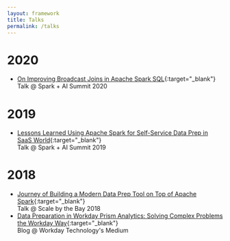 ```yaml
---
layout: framework
title: Talks
permalink: /talks
---
```


# 2020
- [On Improving Broadcast Joins in Apache Spark SQL](https://databricks.com/session_na20/on-improving-broadcast-joins-in-apache-spark-sql){:target="_blank"}  
Talk @ Spark + AI Summit 2020

# 2019
- [Lessons Learned Using Apache Spark for Self-Service Data Prep in SaaS World](https://databricks.com/session/lessons-learned-using-apache-spark-for-self-service-data-prep-in-saas-world){:target="_blank"}  
Talk @ Spark + AI Summit 2019

# 2018
- [Journey of Building a Modern Data Prep Tool on Top of Apache Spark](https://www.youtube.com/watch?v=UpzZPn4oGTU){:target="_blank"}  
Talk @ Scale by the Bay 2018
- [Data Preparation in Workday Prism Analytics: Solving Complex Problems the Workday Way](https://medium.com/workday-engineering/data-preparation-in-workday-prism-analytics-solving-complex-problems-the-workday-way-bc4587face88){:target="_blank"}  
Blog @ Workday Technology's Medium
